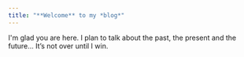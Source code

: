 ```yaml
---
title: "**Welcome** to my *blog*"
---
```


I'm glad you are here. I plan to talk about the past, the present and the future...
It’s not over until I win.
